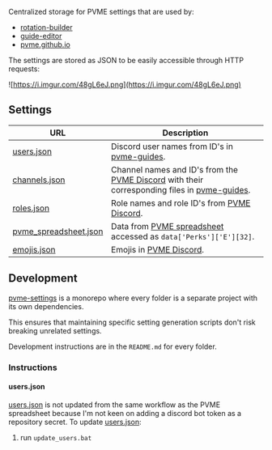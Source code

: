 Centralized storage for PVME settings that are used by:

- [rotation-builder](https://github.com/pvme/rotation-builder)
- [guide-editor](https://github.com/pvme/guide-editor)
- [pvme.github.io](https://github.com/pvme/pvme.github.io)

The settings are stored as JSON to be easily accessible through HTTP requests:

![https://i.imgur.com/48gL6eJ.png](https://i.imgur.com/48gL6eJ.png)

## Settings

| URL                                                                                                                           | Description                                                                                                                                                                 |
|-------------------------------------------------------------------------------------------------------------------------------|-----------------------------------------------------------------------------------------------------------------------------------------------------------------------------|
| [users.json](https://raw.githubusercontent.com/pvme/pvme-settings/settings/users/users.json)                                  | Discord user names from ID's in [pvme-guides](https://github.com/pvme/pvme-guides).                                                                                         |
| [channels.json](https://raw.githubusercontent.com/pvme/pvme-settings/pvme-discord/channels.json)                              | Channel names and ID's from the [PVME Discord](https://discord.gg/6djqFVN) with their corresponding files in [pvme-guides](https://github.com/pvme/pvme-guides).            |
| [roles.json](https://raw.githubusercontent.com/pvme/pvme-settings/pvme-discord/roles.json)                                    | Role names and role ID's from [PVME Discord](https://discord.gg/6djqFVN).                                                                                                   |
| [pvme_spreadsheet.json](https://raw.githubusercontent.com/pvme/pvme-settings/settings/pvme-spreadsheet/pvme_spreadsheet.json) | Data from [PVME spreadsheet](https://docs.google.com/spreadsheets/d/1OGM9MBUG2bQVbHxlm86Xfs60soFcjINSOrPv1WL3Vgw/edit#gid=1210777994) accessed as `data['Perks']['E'][32]`. |
| [emojis.json](https://raw.githubusercontent.com/pvme/pvme-settings/master/emojis/emojis.json) | Emojis in [PVME Discord](https://discord.gg/6djqFVN).                                                                                                                                                              |

## Development

[pvme-settings](https://github.com/pvme/pvme-settings) is a monorepo where every folder is a separate project with its own dependencies.

This ensures that maintaining specific setting generation scripts don't risk breaking unrelated settings.

Development instructions are in the `README.md` for every folder.

### Instructions

#### users.json

[users.json](https://raw.githubusercontent.com/pvme/pvme-settings/settings/users/users.json) is not updated from the same workflow as the PVME spreadsheet because I'm not keen on adding a discord bot token as a repository secret. To update [users.json](https://raw.githubusercontent.com/pvme/pvme-settings/settings/users/users.json):

1. run `update_users.bat`

